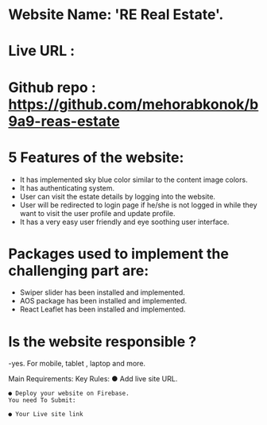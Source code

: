 # Website Name: 'RE Real Estate'.

# Live URL :

# Github repo : https://github.com/mehorabkonok/b9a9-reas-estate

# 5 Features of the website:

- It has implemented sky blue color similar to the content image colors.
- It has authenticating system.
- User can visit the estate details by logging into the website.
- User will be redirected to login page if he/she is not logged in while they want to visit the user profile and update profile.
- It has a very easy user friendly and eye soothing user interface.

# Packages used to implement the challenging part are:

- Swiper slider has been installed and implemented.
- AOS package has been installed and implemented.
- React Leaflet has been installed and implemented.

# Is the website responsible ?

-yes. For mobile, tablet , laptop and more.

Main Requirements:
Key Rules:
● Add live site URL.

    ● Deploy your website on Firebase.
    You need To Submit:

    ● Your Live site link

